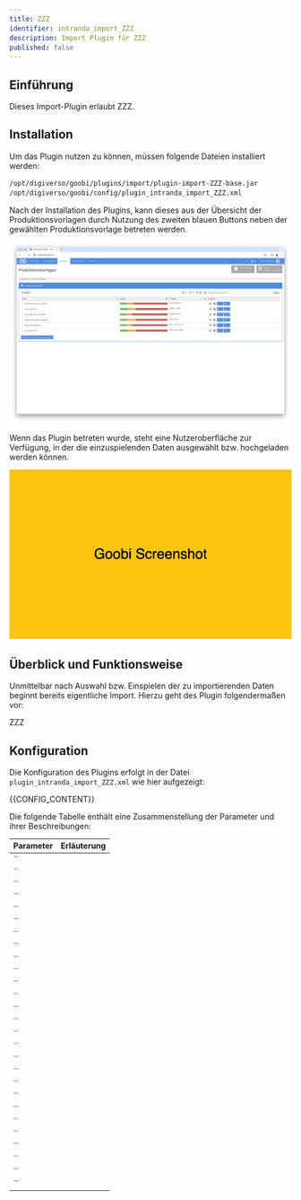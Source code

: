 ```yaml
---
title: ZZZ
identifier: intranda_import_ZZZ
description: Import Plugin für ZZZ
published: false
---
```


## Einführung
Dieses Import-Plugin erlaubt ZZZ.

## Installation
Um das Plugin nutzen zu können, müssen folgende Dateien installiert werden:

```bash
/opt/digiverso/goobi/plugins/import/plugin-import-ZZZ-base.jar
/opt/digiverso/goobi/config/plugin_intranda_import_ZZZ.xml
```

Nach der Installation des Plugins, kann dieses aus der Übersicht der Produktionsvorlagen durch Nutzung des zweiten blauen Buttons neben der gewählten Produktionsvorlage betreten werden.

![Produktionsvorlage mit zusätzlichem blauen Button für den Massenimport](screen1_de.png)

Wenn das Plugin betreten wurde, steht eine Nutzeroberfläche zur Verfügung, in der die einzuspielenden Daten ausgewählt bzw. hochgeladen werden können.

![Nutzeroberfläche des Import-Plugins](screen2_de.png)


## Überblick und Funktionsweise
Unmittelbar nach Auswahl bzw. Einspielen der zu importierenden Daten beginnt bereits eigentliche Import. Hierzu geht des Plugin folgendermaßen vor:

ZZZ


## Konfiguration
Die Konfiguration des Plugins erfolgt in der Datei `plugin_intranda_import_ZZZ.xml` wie hier aufgezeigt:

{{CONFIG_CONTENT}}

Die folgende Tabelle enthält eine Zusammenstellung der Parameter und ihrer Beschreibungen:

Parameter               | Erläuterung
------------------------|------------------------------------
``                      | 
``                      | 
``                      | 
``                      | 
``                      | 
``                      | 
``                      | 
``                      | 
``                      | 
``                      | 
``                      | 
``                      | 
``                      | 
``                      | 
``                      | 
``                      | 
``                      | 
``                      | 
``                      | 
``                      | 
``                      | 
``                      | 
``                      | 
``                      | 
``                      | 
``                      | 
``                      | 
